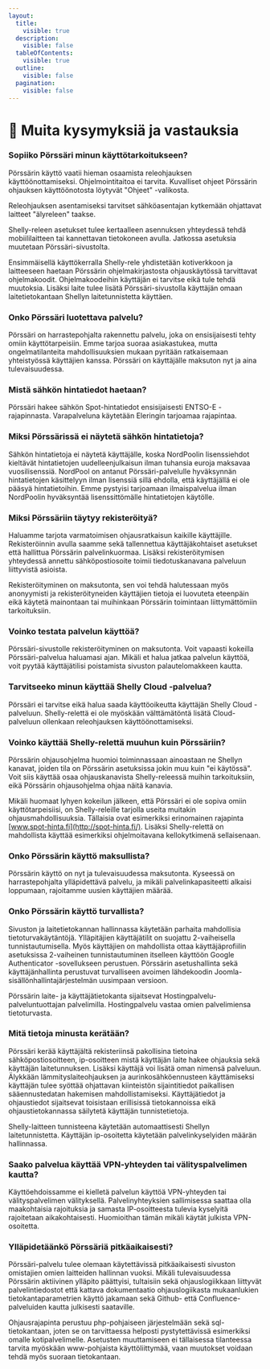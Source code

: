 ```yaml
---
layout:
  title:
    visible: true
  description:
    visible: false
  tableOfContents:
    visible: true
  outline:
    visible: false
  pagination:
    visible: false
---
```


# 📓 Muita kysymyksiä ja vastauksia

### Sopiiko Pörssäri minun käyttötarkoitukseen?

Pörssärin käyttö vaatii hieman osaamista releohjauksen käyttöönottamiseksi. Ohjelmointitaitoa ei tarvita. Kuvalliset ohjeet Pörssärin ohjauksen käyttöönotosta löytyvät "Ohjeet" -valikosta.

Releohjauksen asentamiseksi tarvitset sähköasentajan kytkemään ohjattavat laitteet "älyreleen" taakse.

Shelly-releen asetukset tulee kertaalleen asennuksen yhteydessä tehdä mobiililaitteen tai kannettavan tietokoneen avulla. Jatkossa asetuksia muutetaan Pörssäri-sivustolta.

Ensimmäisellä käyttökerralla Shelly-rele yhdistetään kotiverkkoon ja laitteeseen haetaan Pörssärin ohjelmakirjastosta ohjauskäytössä tarvittavat ohjelmakoodit. Ohjelmakoodeihin käyttäjän ei tarvitse eikä tule tehdä muutoksia. Lisäksi laite tulee lisätä Pörssäri-sivustolla käyttäjän omaan laitetietokantaan Shellyn laitetunnistetta käyttäen.&#x20;

### Onko Pörssäri luotettava palvelu?

Pörssäri on harrastepohjalta rakennettu palvelu, joka on ensisijaisesti tehty omiin käyttötarpeisiin. Emme tarjoa suoraa asiakastukea, mutta ongelmatilanteita mahdollisuuksien mukaan pyritään ratkaisemaan yhteistyössä käyttäjien kanssa. Pörssäri on käyttäjälle maksuton nyt ja aina tulevaisuudessa.

### Mistä sähkön hintatiedot haetaan?

Pörssäri hakee sähkön Spot-hintatiedot ensisijaisesti ENTSO-E -rajapinnasta. Varapalveluna käytetään Eleringin tarjoamaa rajapintaa.

### Miksi Pörssärissä ei näytetä sähkön hintatietoja?

Sähkön hintatietoja ei näytetä käyttäjälle, koska NordPoolin lisenssiehdot kieltävät hintatietojen uudelleenjulkaisun ilman tuhansia euroja maksavaa vuosilisenssiä. NordPool on antanut Pörssäri-palvelulle hyväksynnän hintatietojen käsittelyyn ilman lisenssiä sillä ehdolla, että käyttäjällä ei ole pääsyä hintatietoihin. Emme pystyisi tarjoamaan ilmaispalvelua ilman NordPoolin hyväksyntää lisenssittömälle hintatietojen käytölle.

### Miksi Pörssäriin täytyy rekisteröityä?

Haluamme tarjota varmatoimisen ohjausratkaisun kaikille käyttäjille. Rekisteröinnin avulla saamme sekä tallennettua käyttäjäkohtaiset asetukset että hallittua Pörssärin palvelinkuormaa. Lisäksi rekisteröitymisen yhteydessä annettu sähköpostiosoite toimii tiedotuskanavana palveluun liittyvistä asioista.

Rekisteröityminen on maksutonta, sen voi tehdä halutessaan myös anonyymisti ja rekisteröityneiden käyttäjien tietoja ei luovuteta eteenpäin eikä käytetä mainontaan tai muihinkaan Pörssärin toimintaan liittymättömiin tarkoituksiin.

### Voinko testata palvelun käyttöä?

Pörssäri-sivustolle rekisteröityminen on maksutonta. Voit vapaasti kokeilla Pörssäri-palvelua haluamasi ajan. Mikäli et halua jatkaa palvelun käyttöä, voit pyytää käyttäjätilisi poistamista sivuston palautelomakkeen kautta.

### Tarvitseeko minun käyttää Shelly Cloud -palvelua?

Pörssäri ei tarvitse eikä halua saada käyttöoikeutta käyttäjän Shelly Cloud -palveluun. Shelly-relettä ei ole myöskään välttämätöntä lisätä Cloud-palveluun ollenkaan releohjauksen käyttöönottamiseksi.

### Voinko käyttää Shelly-relettä muuhun kuin Pörssäriin?

Pörssärin ohjausohjelma huomioi toiminnassaan ainoastaan ne Shellyn kanavat, joiden tila on Pörssärin asetuksissa jokin muu kuin "ei käytössä". Voit siis käyttää osaa ohjauskanavista Shelly-releessä muihin tarkoituksiin, eikä Pörssärin ohjausohjelma ohjaa näitä kanavia.

Mikäli huomaat lyhyen kokeilun jälkeen, että Pörssäri ei ole sopiva omiin käyttötarpeisiisi, on Shelly-releille tarjolla useita muitakin ohjausmahdollisuuksia. Tällaisia ovat esimerkiksi erinomainen rajapinta [www.spot-hinta.fi](http://spot-hinta.fi/). Lisäksi Shelly-relettä on mahdollista käyttää esimerkiksi ohjelmoitavana kellokytkimenä sellaisenaan.

### Onko Pörssärin käyttö maksullista?

Pörssärin käyttö on nyt ja tulevaisuudessa maksutonta. Kyseessä on harrastepohjalta ylläpidettävä palvelu, ja mikäli palvelinkapasiteetti alkaisi loppumaan, rajoitamme uusien käyttäjien määrää.

### Onko Pörssärin käyttö turvallista?

Sivuston ja laitetietokannan hallinnassa käytetään parhaita mahdollisia tietoturvakäytäntöjä. Ylläpitäjien käyttäjätilit on suojattu 2-vaiheisella tunnistautumisella. Myös käyttäjien on mahdollista ottaa käyttäjäprofiilin asetuksissa 2-vaiheinen tunnistautuminen itselleen käyttöön Google Authenticator -sovellukseen perustuen. Pörssärin asetushallinta sekä käyttäjänhallinta perustuvat turvalliseen avoimen lähdekoodin Joomla-sisällönhallintajärjestelmän uusimpaan versioon.

Pörssärin laite- ja käyttäjätietokanta sijaitsevat Hostingpalvelu-palveluntuottajan palvelimilla. Hostingpalvelu vastaa omien palvelimiensa tietoturvasta.

### Mitä tietoja minusta kerätään?

Pörssäri kerää käyttäjältä rekisteriinsä pakollisina tietoina sähköpostiosoitteen, ip-osoitteen mistä käyttäjän laite hakee ohjauksia sekä käyttäjän laitetunnuksen. Lisäksi käyttäjä voi lisätä oman nimensä palveluun. Älykkään lämmityslaiteohjauksen ja aurinkosähköennusteen käyttämiseksi käyttäjän tulee syöttää ohjattavan kiinteistön sijaintitiedot paikallisen sääennustedatan hakemisen mahdollistamiseksi. Käyttäjätiedot ja ohjaustiedot sijaitsevat toisistaan erillisissä tietokannoissa eikä ohjaustietokannassa säilytetä käyttäjän tunnistetietoja.

Shelly-laitteen tunnisteena käytetään automaattisesti Shellyn laitetunnistetta. Käyttäjän ip-osoitetta käytetään palvelinkyselyiden määrän hallinnassa.

### Saako palvelua käyttää VPN-yhteyden tai välityspalvelimen kautta?

Käyttöehdoissamme ei kielletä palvelun käyttöä VPN-yhteyden tai välityspalvelimen välityksellä. Palvelinyhteyksien sallimisessa saattaa olla maakohtaisia rajoituksia ja samasta IP-osoitteesta tulevia kyselyitä rajoitetaan aikakohtaisesti. Huomioithan tämän mikäli käytät julkista VPN-osoitetta.

### Ylläpidetäänkö Pörssäriä pitkäaikaisesti?

Pörssäri-palvelu tulee olemaan käytettävissä pitkäaikaisesti sivuston omistajien omien laitteiden hallinnan vuoksi. Mikäli tulevaisuudessa Pörssärin aktiivinen ylläpito päättyisi, tultaisiin sekä ohjauslogiikkaan liittyvät palvelintiedostot että kattava dokumentaatio ohjauslogiikasta mukaanlukien tietokantaparametrien käyttö jakamaan sekä Github- että Confluence-palveluiden kautta julkisesti saataville.

Ohjausrajapinta perustuu php-pohjaiseen järjestelmään sekä sql-tietokantaan, joten se on tarvittaessa helposti pystytettävissä esimerkiksi omalle kotipalvelimelle. Asetusten muuttamiseen ei tällaisessa tilanteessa tarvita myöskään www-pohjaista käyttöliittymää, vaan muutokset voidaan tehdä myös suoraan tietokantaan.
